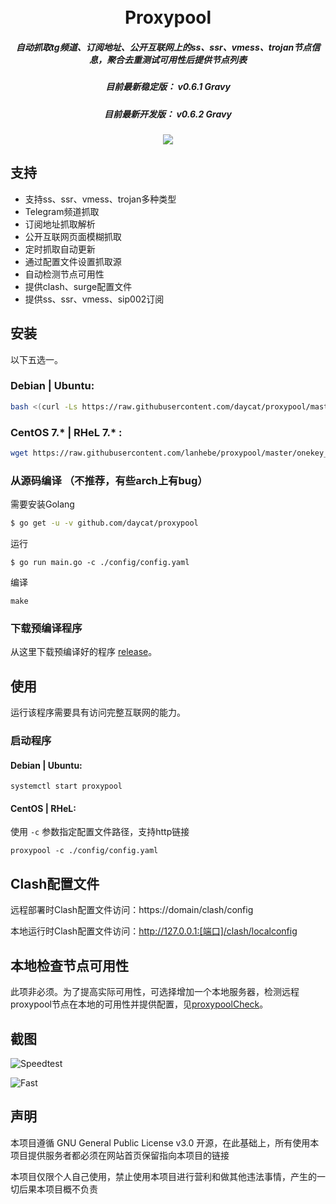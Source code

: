 <h1 align="center">
  <br>Proxypool<br>
</h1>

<h5 align="center">自动抓取tg频道、订阅地址、公开互联网上的ss、ssr、vmess、trojan节点信息，聚合去重测试可用性后提供节点列表</h5>
<h5 align="center">目前最新稳定版： v0.6.1 Gravy</h5>
<h5 align="center">目前最新开发版： v0.6.2 Gravy</h5>
<p align="center">

  <a href="https://goreportcard.com/report/github.com/daycat/proxypool">
    <img src="https://goreportcard.com/badge/github.com/daycat/proxypool?style=flat-square">
  </a>

</p>

## 支持

- 支持ss、ssr、vmess、trojan多种类型
- Telegram频道抓取
- 订阅地址抓取解析
- 公开互联网页面模糊抓取
- 定时抓取自动更新
- 通过配置文件设置抓取源
- 自动检测节点可用性
- 提供clash、surge配置文件
- 提供ss、ssr、vmess、sip002订阅

## 安装

以下五选一。
### Debian | Ubuntu:
```sh
bash <(curl -Ls https://raw.githubusercontent.com/daycat/proxypool/master/onekey_install_deb.sh)
```

### CentOS 7.* | RHeL 7.* :
```sh
wget https://raw.githubusercontent.com/lanhebe/proxypool/master/onekey_install.sh && chmod +x onekey_install.sh && ./onekey_install.sh
```

### 从源码编译 （不推荐，有些arch上有bug）

需要安装Golang 

```sh
$ go get -u -v github.com/daycat/proxypool
```

运行
```shell script
$ go run main.go -c ./config/config.yaml
```

编译
```
make
```

### 下载预编译程序

从这里下载预编译好的程序 [release](https://github.com/daycat/proxypool/releases)。

## 使用

运行该程序需要具有访问完整互联网的能力。

### 启动程序

#### Debian | Ubuntu:

```shell
systemctl start proxypool
```

#### CentOS | RHeL: 

使用 `-c` 参数指定配置文件路径，支持http链接

```shell
proxypool -c ./config/config.yaml
```

## Clash配置文件

远程部署时Clash配置文件访问：https://domain/clash/config

本地运行时Clash配置文件访问：http://127.0.0.1:[端口]/clash/localconfig

## 本地检查节点可用性

此项非必须。为了提高实际可用性，可选择增加一个本地服务器，检测远程proxypool节点在本地的可用性并提供配置，见[proxypoolCheck](https://github.com/Sansui233/proxypoolCheck)。

## 截图

![Speedtest](docs/speedtest.png)

![Fast](docs/fast.png)

## 声明

本项目遵循 GNU General Public License v3.0 开源，在此基础上，所有使用本项目提供服务者都必须在网站首页保留指向本项目的链接

本项目仅限个人自己使用，禁止使用本项目进行营利和做其他违法事情，产生的一切后果本项目概不负责
